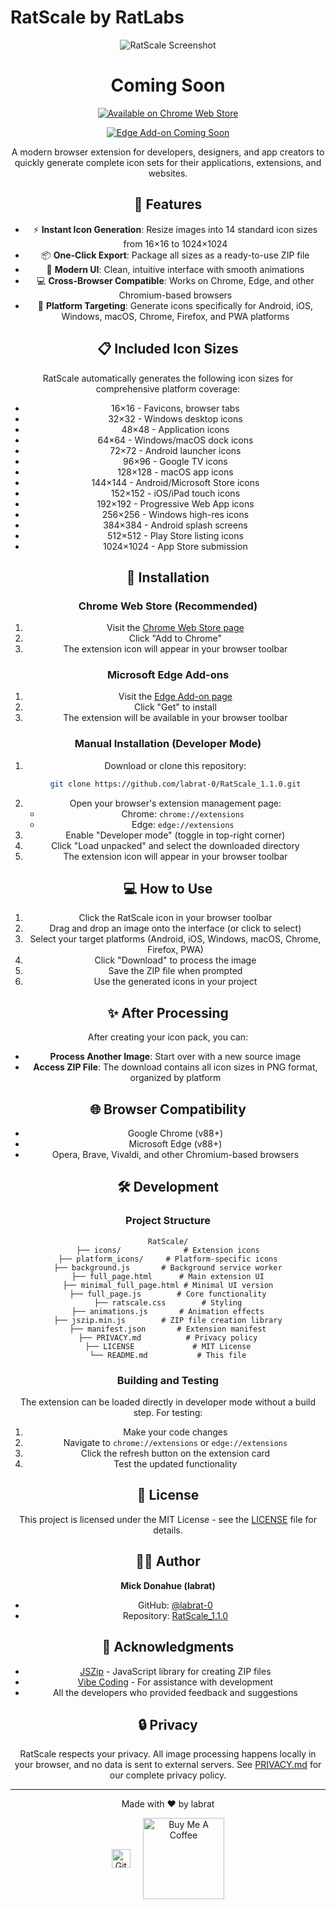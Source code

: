 # RatScale by RatLabs

<div align="center">
  
![RatScale Screenshot](https://github.com/labrat-0/RatScale_1.1.0/blob/main/icons/icon_120x120.png)
</div>
<div align="center">
  

# Coming Soon

[![Available on Chrome Web Store](https://img.shields.io/badge/Chrome%20Web%20Store-Available-brightgreen?logo=google-chrome&logoColor=white)](https://chromewebstore.google.com/detail/ratscale/hechkkfnpbfdbjbdnnbiejjbbpaopege)

[![Edge Add-on Coming Soon](https://img.shields.io/badge/Edge%20Add--on-Coming%20Soon-lightgrey?logo=microsoft-edge&logoColor=white)](https://microsoftedge.microsoft.com/addons/detail/ratscale-by-ratlabs/coming-soon)


A modern browser extension for developers, designers, and app creators to quickly generate complete icon sets for their applications, extensions, and websites.


## 🚀 Features

- ⚡ **Instant Icon Generation**: Resize images into 14 standard icon sizes from 16×16 to 1024×1024
- 📦 **One-Click Export**: Package all sizes as a ready-to-use ZIP file
- 🎨 **Modern UI**: Clean, intuitive interface with smooth animations
- 💻 **Cross-Browser Compatible**: Works on Chrome, Edge, and other Chromium-based browsers
- 🎯 **Platform Targeting**: Generate icons specifically for Android, iOS, Windows, macOS, Chrome, Firefox, and PWA platforms

## 📋 Included Icon Sizes

RatScale automatically generates the following icon sizes for comprehensive platform coverage:

- 16×16 - Favicons, browser tabs
- 32×32 - Windows desktop icons
- 48×48 - Application icons
- 64×64 - Windows/macOS dock icons
- 72×72 - Android launcher icons
- 96×96 - Google TV icons
- 128×128 - macOS app icons
- 144×144 - Android/Microsoft Store icons
- 152×152 - iOS/iPad touch icons
- 192×192 - Progressive Web App icons
- 256×256 - Windows high-res icons
- 384×384 - Android splash screens
- 512×512 - Play Store listing icons
- 1024×1024 - App Store submission

## 🔧 Installation

### Chrome Web Store (Recommended)

1. Visit the [Chrome Web Store page](https://chrome.google.com/webstore/detail/ratscale-by-ratlabs/coming-soon)
2. Click "Add to Chrome"
3. The extension icon will appear in your browser toolbar

### Microsoft Edge Add-ons

1. Visit the [Edge Add-on page](https://microsoftedge.microsoft.com/addons/detail/ratscale-by-ratlabs/coming-soon)
2. Click "Get" to install
3. The extension will be available in your browser toolbar

### Manual Installation (Developer Mode)

1. Download or clone this repository:
   ```bash
   git clone https://github.com/labrat-0/RatScale_1.1.0.git
   ```
2. Open your browser's extension management page:
   - Chrome: `chrome://extensions`
   - Edge: `edge://extensions`
3. Enable "Developer mode" (toggle in top-right corner)
4. Click "Load unpacked" and select the downloaded directory
5. The extension icon will appear in your browser toolbar

## 💻 How to Use

1. Click the RatScale icon in your browser toolbar
2. Drag and drop an image onto the interface (or click to select)
3. Select your target platforms (Android, iOS, Windows, macOS, Chrome, Firefox, PWA)
4. Click "Download" to process the image
5. Save the ZIP file when prompted
6. Use the generated icons in your project

## ✨ After Processing

After creating your icon pack, you can:

- **Process Another Image**: Start over with a new source image
- **Access ZIP File**: The download contains all icon sizes in PNG format, organized by platform

## 🌐 Browser Compatibility

- Google Chrome (v88+)
- Microsoft Edge (v88+)
- Opera, Brave, Vivaldi, and other Chromium-based browsers

## 🛠️ Development

### Project Structure

```
RatScale/
├── icons/              # Extension icons
├── platform_icons/     # Platform-specific icons
├── background.js       # Background service worker
├── full_page.html      # Main extension UI
├── minimal_full_page.html # Minimal UI version
├── full_page.js        # Core functionality
├── ratscale.css        # Styling
├── animations.js       # Animation effects
├── jszip.min.js        # ZIP file creation library
├── manifest.json       # Extension manifest
├── PRIVACY.md          # Privacy policy
├── LICENSE             # MIT License
└── README.md           # This file
```

### Building and Testing

The extension can be loaded directly in developer mode without a build step. For testing:

1. Make your code changes
2. Navigate to `chrome://extensions` or `edge://extensions`
3. Click the refresh button on the extension card
4. Test the updated functionality

## 📄 License

This project is licensed under the MIT License - see the [LICENSE](LICENSE) file for details.

## 👨‍💻 Author

**Mick Donahue (labrat)**

- GitHub: [@labrat-0](https://github.com/labrat-0)
- Repository: [RatScale_1.1.0](https://github.com/labrat-0/RatScale_1.1.0)

## 🙏 Acknowledgments

- [JSZip](https://stuk.github.io/jszip/) - JavaScript library for creating ZIP files
- [Vibe Coding](https://github.com/vibecoding) - For assistance with development
- All the developers who provided feedback and suggestions

## 🔒 Privacy

RatScale respects your privacy. All image processing happens locally in your browser, and no data is sent to external servers. See [PRIVACY.md](PRIVACY.md) for our complete privacy policy.

---

<div align="center">
  <p>Made with ❤️ by labrat</p>
  
  <div style="display: flex; justify-content: center; align-items: center; gap: 20px;">
    <a href="https://github.com/labrat-0" title="GitHub">
      <img src="https://github.githubassets.com/images/modules/logos_page/GitHub-Mark.png" width="30" height="30" alt="GitHub">
    </a>
    <a href="https://buymeacoffee.com/labrat" title="Buy Me A Coffee">
      <img src="https://cdn.buymeacoffee.com/buttons/v2/default-yellow.png" width="130" alt="Buy Me A Coffee">
    </a>
  </div>
</div> 
